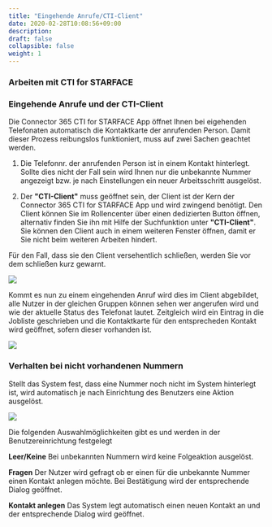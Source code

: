 ```yaml
---
title: "Eingehende Anrufe/CTI-Client"
date: 2020-02-28T10:08:56+09:00
description: 
draft: false
collapsible: false
weight: 1
---
```

### Arbeiten mit CTI for STARFACE

### Eingehende Anrufe und der CTI-Client
Die Connector 365 CTI for STARFACE App öffnet Ihnen bei eigehenden Telefonaten automatisch die Kontaktkarte der anrufenden Person. Damit dieser Prozess reibungslos funktioniert, muss auf zwei Sachen geachtet werden.

1. Die Telefonnr. der anrufenden Person ist in einem Kontakt hinterlegt. Sollte dies nicht der Fall sein wird Ihnen nur die unbekannte Nummer angezeigt bzw. je nach Einstellungen ein neuer Arbeitsschritt ausgelöst.

2. Der **"CTI-Client"** muss geöffnet sein, der Client ist der Kern der Connector 365 CTI for STARFACE App und wird zwingend benötigt. Den Client können Sie im Rollencenter über einen dedizierten Button öffnen, alternativ finden Sie ihn mit Hilfe der Suchfunktion unter **"CTI-Client"**. Sie können den Client auch in einem weiteren Fenster öffnen, damit er Sie nicht beim weiteren Arbeiten hindert. 

Für den Fall, dass sie den Client versehentlich schließen, werden Sie vor dem schließen kurz gewarnt.

![](images/apps/cticlientdashboardde.PNG)

Kommt es nun zu einem eingehenden Anruf wird dies im Client abgebildet, alle Nutzer in der gleichen Gruppen können sehen wer angerufen wird und wie der aktuelle Status des Telefonat lautet. Zeitgleich wird ein Eintrag in die Jobliste geschrieben und die Kontaktkarte für den entsprecheden Kontakt wird geöffnet, sofern dieser vorhanden ist.

![](images/apps/cticlientde.png)

### Verhalten bei nicht vorhandenen Nummern
Stellt das System fest, dass eine Nummer noch nicht im System hinterlegt ist, wird automatisch je nach Einrichtung des Benutzers eine Aktion ausgelöst.

![](images/apps/cticlientunknown.jpg)

Die folgenden Auswahlmöglichkeiten gibt es und werden in der Benutzereinrichtung festgelegt

**Leer/Keine**
Bei unbekannten Nummern wird keine Folgeaktion ausgelöst.

**Fragen**
Der Nutzer wird gefragt ob er einen für die unbekannte Nummer einen Kontakt anlegen möchte. Bei Bestätigung wird der entsprechende Dialog geöffnet.

**Kontakt anlegen**
Das System legt automatisch einen neuen Kontakt an und der entsprechende Dialog wird geöffnet.






